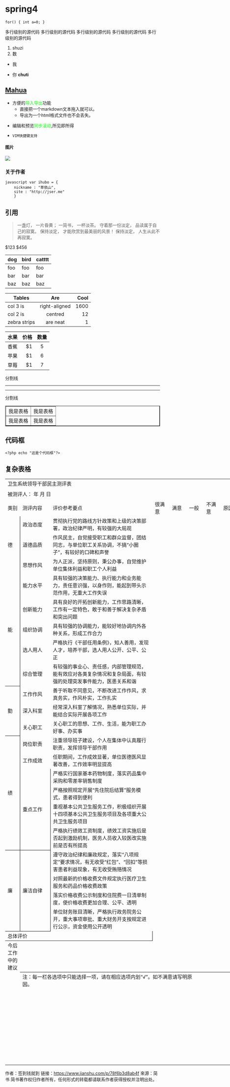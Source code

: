 # spring4

` for() {
	int a=0;
}
`

多行级别的源代码
多行级别的源代码
多行级别的源代码
多行级别的源代码
多行级别的源代码

1. shuzi
2. 数
- 我
* 你
**chuti**

## [Mahua](http://mahua.jser.me/)
* 方便的<font color=#0fff0f>导入导出</font>功能
	- 直接把一个markdown文本拖入就可以。
	- 导出为一个html格式文件也不会丢失。
- 编辑和预览<font color=#0fff0f face="微软雅黑">同步滚动</font>,所见即所得
* `VIM快捷键支持`

#### 图片
![](http://upload-images.jianshu.io/upload_images/259-0ad0d0bfc1c608b6.jpg?imageMogr2/auto-orient/strip%7CimageView2/2/w/1240)

### 关于作者
```
javascript var ihubo = {
	nickname : "草依山",
	site : "http://jser.me"
	}
```

## 引用
> 一盏灯， 一片昏黄； 一简书， 一杯淡茶。 守着那一份淡定， 品读属于自己的寂寞。 保持淡定， 才能欣赏到最美丽的风景！ 保持淡定， 人生从此不再寂寞。

$123
$456

dog | bird | catttt
----|------|----
foo | foo  | foo
bar | bar  | bar 
baz | baz  | baz 

| Tables    	| Are             | Cool    |
| ------------- |:---------------:| -------:|
| col 3 is  	| right-aligned   | 1600    |
| col 2 is 		| centred         | 12      |
| zebra strips  | are neat 		  | 1       |


| 水果        | 价格    |  数量  |
| --------   | -----:   | :----: |
| 香蕉        | $1      |   5    |
| 苹果        | $1      |   6    |
| 草莓        | $1      |   7    |

分割线
***
***
分割线

<table border=2>
    <tr>
        <td>我是表格</td>
        <td>我是表格</td>
    </tr>
    <tr>
        <td>我是表格</td>
        <td>我是表格</td>
    </tr>
</table>

## 代码框

` <?php echo "这是个代码框"?> `


## 复杂表格
<table width="1262" border="0" cellpadding="0" cellspacing="0" style='width:946.50pt;border-collapse:collapse;table-layout:fixed;'>
   <col width="49" style='mso-width-source:userset;mso-width-alt:1568;'/>
   <col width="103" style='mso-width-source:userset;mso-width-alt:3296;'/>
   <col width="349" style='mso-width-source:userset;mso-width-alt:11168;'/>
   <col width="57" span="4" style='mso-width-source:userset;mso-width-alt:1824;'/>
   <col width="245" style='mso-width-source:userset;mso-width-alt:7840;'/>
   <col width="72" span="4" style='width:54.00pt;'/>
   <tr height="32" style='height:24.00pt;mso-height-source:userset;mso-height-alt:480;'>
    <td class="xl65" height="32" width="974" colspan="8" style='height:24.00pt;width:730.50pt;border-right:none;border-bottom:none;' x:str>卫生系统领导干部民主测评表</td>
    <td width="72" style='width:54.00pt;'></td>
    <td width="72" style='width:54.00pt;'></td>
    <td width="72" style='width:54.00pt;'></td>
    <td width="72" style='width:54.00pt;'></td>
   </tr>
   <tr height="36" style='height:27.00pt;mso-height-source:userset;mso-height-alt:540;'>
    <td height="36" colspan="8" style='height:27.00pt;mso-ignore:colspan;' x:str>被测评人：<span style='mso-spacerun:yes;'>                                                                             </span>年<span style='mso-spacerun:yes;'>    </span>月<span style='mso-spacerun:yes;'>    </span>日</td>
    <td colspan="4" style='mso-ignore:colspan;'></td>
   </tr>
   <tr height="28" style='height:21.00pt;mso-height-source:userset;mso-height-alt:420;'>
    <td class="xl66" height="28" style='height:21.00pt;' x:str>类别</td>
    <td class="xl66" x:str>测评内容</td>
    <td class="xl66" x:str>评价参考要点</td>
    <td class="xl66" x:str>很满意</td>
    <td class="xl66" x:str>满意</td>
    <td class="xl66" x:str>一般</td>
    <td class="xl66" x:str>不满意</td>
    <td class="xl66" x:str>原因</td>
    <td colspan="4" style='mso-ignore:colspan;'></td>
   </tr>
   <tr height="44" style='height:33.00pt;mso-height-source:userset;mso-height-alt:660;'>
    <td class="xl67" height="145.27" rowspan="3" style='height:108.95pt;border-right:.5pt solid windowtext;border-bottom:none;' x:str>德</td>
    <td class="xl68" x:str>政治态度</td>
    <td class="xl69" x:str>贯彻执行党的路线方针政策和上级的决策部署，政治纪律严明，有较强的大局观</td>
    <td class="xl68"></td>
    <td class="xl68"></td>
    <td class="xl68"></td>
    <td class="xl68"></td>
    <td class="xl68"></td>
    <td colspan="4" style='mso-ignore:colspan;'></td>
   </tr>
   <tr height="57.27" style='height:42.95pt;mso-height-source:userset;mso-height-alt:859;'>
    <td class="xl68" x:str>道德品质</td>
    <td class="xl69" x:str>作风民主，自觉接受职工和群众监督，团结同志，与单位职工关系协调，不搞“小圈子”，有较好的口碑和声誉</td>
    <td class="xl68"></td>
    <td class="xl68"></td>
    <td class="xl68"></td>
    <td class="xl68"></td>
    <td class="xl68"></td>
    <td colspan="4" style='mso-ignore:colspan;'></td>
   </tr>
   <tr height="44" style='height:33.00pt;mso-height-source:userset;mso-height-alt:660;'>
    <td class="xl68" x:str>思想作风</td>
    <td class="xl69" x:str>为人正派，坚持原则，秉公办事，自觉维护单位集体利益和职工个人利益</td>
    <td class="xl68"></td>
    <td class="xl68"></td>
    <td class="xl68"></td>
    <td class="xl68"></td>
    <td class="xl68"></td>
    <td colspan="4" style='mso-ignore:colspan;'></td>
   </tr>
   <tr height="61.27" style='height:45.95pt;mso-height-source:userset;mso-height-alt:919;'>
    <td class="xl67" height="264.53" rowspan="5" style='height:198.40pt;border-right:.5pt solid windowtext;border-bottom:.5pt solid windowtext;' x:str>能</td>
    <td class="xl71" x:str>能力水平</td>
    <td class="xl69" x:str>具有较强的决策能力、执行能力和业务能力，责任意识强，以身作则，能起到带头示范作用，无重大工作失误</td>
    <td class="xl68"></td>
    <td class="xl68"></td>
    <td class="xl68"></td>
    <td class="xl68"></td>
    <td class="xl68"></td>
    <td colspan="4" style='mso-ignore:colspan;'></td>
   </tr>
   <tr height="60" style='height:45.00pt;mso-height-source:userset;mso-height-alt:900;'>
    <td class="xl71" x:str>创新能力</td>
    <td class="xl69" x:str>具有良好的开拓创新能力，工作思路清晰，工作有一定特色，敢于和善于解决复杂矛盾和突出问题</td>
    <td class="xl68"></td>
    <td class="xl68"></td>
    <td class="xl68"></td>
    <td class="xl68"></td>
    <td class="xl68"></td>
    <td colspan="4" style='mso-ignore:colspan;'></td>
   </tr>
   <tr height="44" style='height:33.00pt;mso-height-source:userset;mso-height-alt:660;'>
    <td class="xl71" x:str>组织协调</td>
    <td class="xl69" x:str>具有较强的协调能力，能较好地协调内外各种关系，形成工作合力</td>
    <td class="xl68"></td>
    <td class="xl68"></td>
    <td class="xl68"></td>
    <td class="xl68"></td>
    <td class="xl68"></td>
    <td colspan="4" style='mso-ignore:colspan;'></td>
   </tr>
   <tr height="41.27" style='height:30.95pt;mso-height-source:userset;mso-height-alt:619;'>
    <td class="xl71" x:str>选人用人</td>
    <td class="xl69" x:str>严格执行《干部任用条例》，知人善用，发现人才，培养干部，选人用人公开、公平、公正</td>
    <td class="xl68"></td>
    <td class="xl68"></td>
    <td class="xl68"></td>
    <td class="xl68"></td>
    <td class="xl68"></td>
    <td colspan="4" style='mso-ignore:colspan;'></td>
   </tr>
   <tr height="58" style='height:43.50pt;mso-height-source:userset;mso-height-alt:870;'>
    <td class="xl71" x:str>综合管理</td>
    <td class="xl69" x:str>有较强的事业心、责任感，内部管理规范，能有效应对各类复杂情况和复杂局面，有较强的处理突发事件能力，医患关系和谐</td>
    <td class="xl68"></td>
    <td class="xl68"></td>
    <td class="xl68"></td>
    <td class="xl68"></td>
    <td class="xl68"></td>
    <td colspan="4" style='mso-ignore:colspan;'></td>
   </tr>
   <tr height="44" style='height:33.00pt;mso-height-source:userset;mso-height-alt:660;'>
    <td class="xl67" height="122" rowspan="3" style='height:91.50pt;border-right:.5pt solid windowtext;border-bottom:.5pt solid windowtext;' x:str>勤</td>
    <td class="xl71" x:str>工作作风</td>
    <td class="xl69" x:str>善于听取不同意见，不断改进工作作风，求真务实，作风朴实，工作扎实</td>
    <td class="xl68"></td>
    <td class="xl68"></td>
    <td class="xl68"></td>
    <td class="xl68"></td>
    <td class="xl68"></td>
    <td colspan="4" style='mso-ignore:colspan;'></td>
   </tr>
   <tr height="39" style='height:29.25pt;mso-height-source:userset;mso-height-alt:585;'>
    <td class="xl71" x:str>深入科室</td>
    <td class="xl69" x:str>经常深入科室了解情况，熟悉单位实际，并能结合实际开展各项工作</td>
    <td class="xl68"></td>
    <td class="xl68"></td>
    <td class="xl68"></td>
    <td class="xl68"></td>
    <td class="xl68"></td>
    <td colspan="4" style='mso-ignore:colspan;'></td>
   </tr>
   <tr height="39" style='height:29.25pt;mso-height-source:userset;mso-height-alt:585;'>
    <td class="xl71" x:str>关心职工</td>
    <td class="xl69" x:str>关心职工的思想、工作、生活，能为职工办好事、办实事</td>
    <td class="xl68"></td>
    <td class="xl68"></td>
    <td class="xl68"></td>
    <td class="xl68"></td>
    <td class="xl68"></td>
    <td colspan="4" style='mso-ignore:colspan;'></td>
   </tr>
   <tr height="45.27" style='height:33.95pt;mso-height-source:userset;mso-height-alt:679;'>
    <td class="xl67" height="301.53" rowspan="6" style='height:226.15pt;border-right:.5pt solid windowtext;border-bottom:.5pt solid windowtext;' x:str>绩</td>
    <td class="xl68" x:str>岗位职责</td>
    <td class="xl69" x:str>注重领导班子建设，个人在集体中认真履行职责，发挥领导干部作用</td>
    <td class="xl68"></td>
    <td class="xl68"></td>
    <td class="xl68"></td>
    <td class="xl68"></td>
    <td class="xl68"></td>
    <td colspan="4" style='mso-ignore:colspan;'></td>
   </tr>
   <tr height="45.27" style='height:33.95pt;mso-height-source:userset;mso-height-alt:679;'>
    <td class="xl68" x:str>工作成效</td>
    <td class="xl69" x:str>任职期间，工作成效显著，单位医德医风显著改善，工作效率明显提高</td>
    <td class="xl68"></td>
    <td class="xl68"></td>
    <td class="xl68"></td>
    <td class="xl68"></td>
    <td class="xl68"></td>
    <td colspan="4" style='mso-ignore:colspan;'></td>
   </tr>
   <tr height="44" style='height:33.00pt;mso-height-source:userset;mso-height-alt:660;'>
    <td class="xl68" rowspan="4" style='border-right:.5pt solid windowtext;border-bottom:.5pt solid windowtext;' x:str>重点工作</td>
    <td class="xl69" x:str>严格实行国家基本药物制度，落实药品集中采购和零差率销售制度</td>
    <td class="xl68"></td>
    <td class="xl68"></td>
    <td class="xl68"></td>
    <td class="xl68"></td>
    <td class="xl68"></td>
    <td colspan="4" style='mso-ignore:colspan;'></td>
   </tr>
   <tr height="44" style='height:33.00pt;mso-height-source:userset;mso-height-alt:660;'>
    <td class="xl69" x:str>严格按照规定开展“先住院后结算”服务模式，患者得到便利</td>
    <td class="xl68"></td>
    <td class="xl68"></td>
    <td class="xl68"></td>
    <td class="xl68"></td>
    <td class="xl68"></td>
    <td colspan="4" style='mso-ignore:colspan;'></td>
   </tr>
   <tr height="64" style='height:48.00pt;mso-height-source:userset;mso-height-alt:960;'>
    <td class="xl69" x:str>重视基本公共卫生服务工作，积极组织开展十四项基本公共卫生服务项目及各项重大公共卫生服务项目</td>
    <td class="xl68"></td>
    <td class="xl68"></td>
    <td class="xl68"></td>
    <td class="xl68"></td>
    <td class="xl68"></td>
    <td colspan="4" style='mso-ignore:colspan;'></td>
   </tr>
   <tr height="59" style='height:44.25pt;mso-height-source:userset;mso-height-alt:885;'>
    <td class="xl69" x:str>严格执行绩效工资制度，绩效工资实施后是否起到激励机制，医务人员收入较医改实施前是否有所提高</td>
    <td class="xl68"></td>
    <td class="xl68"></td>
    <td class="xl68"></td>
    <td class="xl68"></td>
    <td class="xl68"></td>
    <td colspan="4" style='mso-ignore:colspan;'></td>
   </tr>
   <tr height="64" style='height:48.00pt;mso-height-source:userset;mso-height-alt:960;'>
    <td class="xl67" height="210.27" rowspan="4" style='height:157.70pt;border-right:.5pt solid windowtext;border-bottom:.5pt solid windowtext;' x:str>廉</td>
    <td class="xl68" rowspan="4" style='border-right:.5pt solid windowtext;border-bottom:.5pt solid windowtext;' x:str>廉洁自律</td>
    <td class="xl69" x:str>遵守政治纪律和廉政规定，落实“八项规定”要求情况，有无收受“红包”、“回扣”等损害患者利益现象，有无收受贿赂情况</td>
    <td class="xl68"></td>
    <td class="xl68"></td>
    <td class="xl68"></td>
    <td class="xl68"></td>
    <td class="xl68"></td>
    <td colspan="4" style='mso-ignore:colspan;'></td>
   </tr>
   <tr height="45.27" style='height:33.95pt;mso-height-source:userset;mso-height-alt:679;'>
    <td class="xl69" x:str>对照最新的价格收费文件规定执行医疗卫生服务和药品价格收费政策</td>
    <td class="xl68"></td>
    <td class="xl68"></td>
    <td class="xl68"></td>
    <td class="xl68"></td>
    <td class="xl68"></td>
    <td colspan="4" style='mso-ignore:colspan;'></td>
   </tr>
   <tr height="38" style='height:28.50pt;mso-height-source:userset;mso-height-alt:570;'>
    <td class="xl69" x:str>落实价格收费公示制度和住院费一日清单制度，使价格收费更加合理、公平、透明</td>
    <td class="xl68"></td>
    <td class="xl68"></td>
    <td class="xl68"></td>
    <td class="xl68"></td>
    <td class="xl68"></td>
    <td colspan="4" style='mso-ignore:colspan;'></td>
   </tr>
   <tr height="63" style='height:47.25pt;mso-height-source:userset;mso-height-alt:945;'>
    <td class="xl69" x:str>单位财务账目清晰，严格执行政务院务公开，重大事项审批、重大财务开支按规定进行公示，资金使用公开透明</td>
    <td class="xl68"></td>
    <td class="xl68"></td>
    <td class="xl68"></td>
    <td class="xl68"></td>
    <td class="xl68"></td>
    <td colspan="4" style='mso-ignore:colspan;'></td>
   </tr>
   <tr height="21" style='height:15.75pt;mso-height-source:userset;mso-height-alt:315;'>
    <td class="xl67" height="21" colspan="3" style='height:15.75pt;border-right:.5pt solid windowtext;border-bottom:.5pt solid windowtext;' x:str>总体评价</td>
    <td class="xl68"></td>
    <td class="xl68"></td>
    <td class="xl68"></td>
    <td class="xl68"></td>
    <td class="xl68"></td>
    <td colspan="4" style='mso-ignore:colspan;'></td>
   </tr>
   <tr height="89" style='height:66.75pt;mso-height-source:userset;mso-height-alt:1335;'>
    <td class="xl72" height="89" style='height:66.75pt;' x:str>今后工作中的建议</td>
    <td class="xl68" colspan="7" style='border-right:.5pt solid windowtext;border-bottom:.5pt solid windowtext;'></td>
    <td colspan="4" style='mso-ignore:colspan;'></td>
   </tr>
   <tr height="19" style='height:14.25pt;'>
    <td class="xl73" height="19" style='height:14.25pt;'></td>
    <td class="xl74" colspan="5" style='mso-ignore:colspan;' x:str>注：每一栏各选项中只能选择一项，请在相应选项内划“√”。如不满意请写明原因。</td>
    <td class="xl73"></td>
    <td class="xl73"></td>
    <td colspan="4" style='mso-ignore:colspan;'></td>
   </tr>
   <tr height="19" style='height:14.25pt;'>
    <td class="xl73" height="19" colspan="8" style='height:14.25pt;mso-ignore:colspan;'></td>
    <td colspan="4" style='mso-ignore:colspan;'></td>
   </tr>
   <tr height="19" style='height:14.25pt;'>
    <td class="xl73" height="19" colspan="8" style='height:14.25pt;mso-ignore:colspan;'></td>
    <td colspan="4" style='mso-ignore:colspan;'></td>
   </tr>
   <tr height="19" style='height:14.25pt;'>
    <td class="xl75" height="19" colspan="8" style='height:14.25pt;mso-ignore:colspan;'></td>
    <td colspan="4" style='mso-ignore:colspan;'></td>
   </tr>
   <tr height="19" style='height:14.25pt;'>
    <td class="xl75" height="19" colspan="8" style='height:14.25pt;mso-ignore:colspan;'></td>
    <td colspan="4" style='mso-ignore:colspan;'></td>
   </tr>
   <tr height="19" style='height:14.25pt;'>
    <td class="xl75" height="19" colspan="8" style='height:14.25pt;mso-ignore:colspan;'></td>
    <td colspan="4" style='mso-ignore:colspan;'></td>
   </tr>
   <tr height="19" style='height:14.25pt;'>
    <td class="xl75" height="19" colspan="8" style='height:14.25pt;mso-ignore:colspan;'></td>
    <td colspan="4" style='mso-ignore:colspan;'></td>
   </tr>
   <tr height="19" style='height:14.25pt;'>
    <td class="xl75" height="19" colspan="8" style='height:14.25pt;mso-ignore:colspan;'></td>
    <td colspan="4" style='mso-ignore:colspan;'></td>
   </tr>
   <tr height="19" style='height:14.25pt;'>
    <td class="xl75" height="19" colspan="8" style='height:14.25pt;mso-ignore:colspan;'></td>
    <td colspan="4" style='mso-ignore:colspan;'></td>
   </tr>
   <tr height="19" style='height:14.25pt;'>
    <td class="xl75" height="19" colspan="8" style='height:14.25pt;mso-ignore:colspan;'></td>
    <td colspan="4" style='mso-ignore:colspan;'></td>
   </tr>
   <tr height="19" style='height:14.25pt;'>
    <td class="xl75" height="19" colspan="8" style='height:14.25pt;mso-ignore:colspan;'></td>
    <td colspan="4" style='mso-ignore:colspan;'></td>
   </tr>
   <tr height="19" style='height:14.25pt;'>
    <td class="xl75" height="19" colspan="8" style='height:14.25pt;mso-ignore:colspan;'></td>
    <td colspan="4" style='mso-ignore:colspan;'></td>
   </tr>
   <tr height="19" style='height:14.25pt;'>
    <td class="xl75" height="19" colspan="8" style='height:14.25pt;mso-ignore:colspan;'></td>
    <td colspan="4" style='mso-ignore:colspan;'></td>
   </tr>
   <tr height="19" style='height:14.25pt;'>
    <td class="xl75" height="19" colspan="8" style='height:14.25pt;mso-ignore:colspan;'></td>
    <td colspan="4" style='mso-ignore:colspan;'></td>
   </tr>
   <![if supportMisalignedColumns]>
    <tr width="0" style='display:none;'>
     <td width="49" style='width:37;'></td>
     <td width="103" style='width:77;'></td>
     <td width="349" style='width:262;'></td>
     <td width="57" style='width:43;'></td>
     <td width="245" style='width:184;'></td>
    </tr>
   <![endif]>
  </table>

作者：签到钱就到
链接：https://www.jianshu.com/p/78f6b3d8ab4f
來源：简书
简书著作权归作者所有，任何形式的转载都请联系作者获得授权并注明出处。